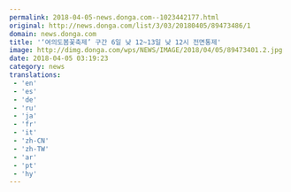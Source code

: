 ```yaml
---
permalink: 2018-04-05-news.donga.com--1023442177.html
original: http://news.donga.com/list/3/03/20180405/89473486/1
domain: news.donga.com
title: '‘여의도봄꽃축제’ 구간 6일 낮 12~13일 낮 12시 전면통제'
image: http://dimg.donga.com/wps/NEWS/IMAGE/2018/04/05/89473401.2.jpg
date: 2018-04-05 03:19:23
category: news
translations: 
 - 'en'
 - 'es'
 - 'de'
 - 'ru'
 - 'ja'
 - 'fr'
 - 'it'
 - 'zh-CN'
 - 'zh-TW'
 - 'ar'
 - 'pt'
 - 'hy'
---
```



